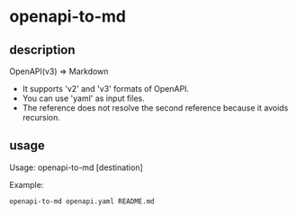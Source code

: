 # openapi-to-md

## description

OpenAPI(v3) => Markdown

- It supports 'v2' and 'v3' formats of OpenAPI.
- You can use 'yaml' as input files.
- The reference does not resolve the second reference because it avoids recursion.

## usage

Usage: openapi-to-md <source> [destination]

Example:
```sh
openapi-to-md openapi.yaml README.md
```
